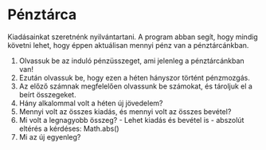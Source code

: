 # Pénztárca

Kiadásainkat szeretnénk nyilvántartani. A program abban segít, hogy mindig követni lehet, hogy éppen aktuálisan mennyi pénz van a pénztárcánkban.

1. Olvassuk be az induló pénzüsszeget, ami jelenleg a pénztárcánkban van!
2. Ezután olvassuk be, hogy ezen a héten hányszor történt pénzmozgás.
3. Az előző számnak megfelelően olvassunk be számokat, és tároljuk el a beírt összegeket.
4. Hány alkalommal volt a héten új jövedelem?
5. Mennyi volt az összes kiadás, és mennyi volt az összes bevétel?
6. Mi volt a legnagyobb összeg? - Lehet kiadás és bevétel is - abszolút eltérés a kérdéses: Math.abs()
7. Mi az új egyenleg?
